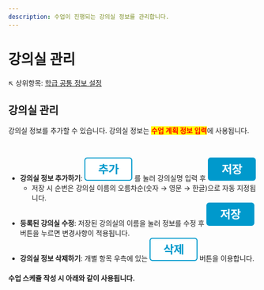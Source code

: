 ```yaml
---
description: 수업이 진행되는 강의실 정보를 관리합니다.
---
```


# 강의실 관리

↖ 상위항목: [학급 공통 정보 설정](./)

## 강의실 관리

강의실 정보를 추가할 수 있습니다. 강의실 정보는 <mark style="color:red;">**수업 계획 정보 입력**</mark>에 사용됩니다.

<figure><img src="../../.gitbook/assets/강의실관리 (1).png" alt=""><figcaption></figcaption></figure>

* **강의실 정보 추가하기**: <img src="../../.gitbook/assets/btn_추가.png" alt="" data-size="line"> 를 눌러 강의실명 입력 후 <img src="../../.gitbook/assets/btn_저장.png" alt="" data-size="line">
  * 저장 시 순번은 강의실 이름의 오름차순(숫자 → 영문 → 한글)으로 자동 지정됩니다.
* **등록된 강의실 수정**: 저장된 강의실의 이름을 눌러 정보를 수정 후 <img src="../../.gitbook/assets/btn_저장.png" alt="" data-size="line"> 버튼을 누르면 변경사항이 적용됩니다.
* **강의실 정보 삭제하기**: 개별 항목 우측에 있는 <img src="../../.gitbook/assets/btn_삭제.png" alt="" data-size="line"> 버튼을 이용합니다.

#### 수업 스케쥴 작성 시 아래와 같이 사용됩니다.

<figure><img src="../../.gitbook/assets/강의실정보사용.png" alt=""><figcaption></figcaption></figure>

##
